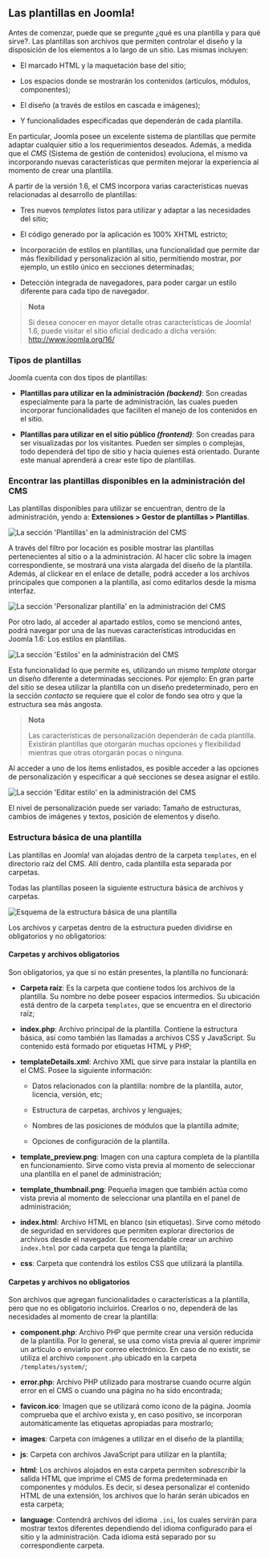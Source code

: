 

## Las plantillas en Joomla!


Antes de comenzar, puede que se pregunte ¿qué es una plantilla y para qué sirve?. Las plantillas son archivos que permiten controlar el diseño y la disposición de los elementos a lo largo de un sitio. Las mismas incluyen:


* El marcado HTML y la maquetación base del sitio;

* Los espacios donde se mostrarán los contenidos (artículos, módulos, componentes);

* El diseño (a través de estilos en cascada e imágenes);

* Y funcionalidades especificadas que dependerán de cada plantilla.


En particular, Joomla posee un excelente sistema de plantillas que permite adaptar cualquier sitio a los requerimientos deseados. Además, a medida que el *CMS* (Sistema de gestión de contenidos) evoluciona, el mismo va incorporando nuevas características que permiten mejorar la experiencia al momento de crear una plantilla. 

A partir de la versión 1.6, el CMS incorpora varias características nuevas relacionadas al desarrollo de plantillas:


* Tres nuevos *templates* listos para utilizar y adaptar a las necesidades del sitio;

* El código generado por la aplicación es 100% XHTML estricto;

* Incorporación de estilos en plantillas, una funcionalidad que permite dar más flexibilidad y personalización al sitio, permitiendo mostrar, por ejemplo, un estilo único en secciones determinadas;

* Detección integrada de navegadores, para poder cargar un estilo diferente para cada tipo de navegador.



> **Nota**
>
> Si desea conocer en mayor detalle otras características de Joomla! 1.6, puede visitar el sitio oficial dedicado a dicha versión: <http://www.joomla.org/16/>



### Tipos de plantillas

Joomla cuenta con dos tipos de plantillas:


* **Plantillas para utilizar en la administración *(backend)***: Son creadas especialmente para la parte de administración, las cuales pueden incorporar funcionalidades que faciliten el manejo de los contenidos en el sitio.

* **Plantillas para utilizar en el sitio público *(frontend)***: Son creadas para ser visualizadas por los visitantes. Pueden ser simples o complejas, todo dependerá del tipo de sitio y hacia quienes está orientado. Durante este manual aprenderá a crear este tipo de plantillas.



### Encontrar las plantillas disponibles en la administración del CMS

Las plantillas disponibles para utilizar se encuentran, dentro de la administración, yendo a: **Extensiones > Gestor de plantillas > Plantillas**.


![La sección 'Plantillas' en la administración del CMS](../html/incluir/figuras/image07.png)


A través del filtro por locación es posible mostrar las plantillas pertenecientes al sitio o a la administración. Al hacer clic sobre la imagen correspondiente, se mostrará una vista alargada del diseño de la plantilla. Además, al clickear en el enlace de detalle, podrá acceder a los archivos principales que componen a la plantilla, así como editarlos desde la misma interfaz.


![La sección 'Personalizar plantilla' en la administración del CMS](../html/incluir/figuras/image09.png)


Por otro lado, al acceder al apartado estilos, como se mencionó antes, podrá navegar por una de las nuevas características introducidas en Joomla 1.6: Los estilos en plantillas. 


![La sección 'Estilos' en la administración del CMS](../html/incluir/figuras/image30.png)


Esta funcionalidad lo que permite es, utilizando un mismo *template* otorgar un diseño diferente a determinadas secciones. Por ejemplo: En gran parte del sitio se desea utilizar la plantilla con un diseño predeterminado, pero en la sección *contacto* se requiere que el color de fondo sea otro y que la estructura sea más angosta.



> **Nota**
>
> Las características de personalización dependerán de cada plantilla. Existirán plantillas que otorgarán muchas opciones y flexibilidad mientras que otras otorgarán pocas o ninguna.


Al acceder a uno de los ítems enlistados, es posible acceder a las opciones de personalización y especificar a qué secciones se desea asignar el estilo.


![La sección 'Editar estilo' en la administración del CMS](../html/incluir/figuras/image25.png)


El nivel de personalización puede ser variado: Tamaño de estructuras, cambios de imágenes y textos, posición de elementos y diseño.



### Estructura básica de una plantilla

Las plantillas en Joomla! van alojadas dentro de la carpeta `templates`, en el directorio raíz del CMS. Allí dentro, cada plantilla esta separada por carpetas.

Todas las plantillas poseen la siguiente estructura básica de archivos y carpetas.


![Esquema de la estructura básica de una plantilla](../html/incluir/figuras/image05.png)


Los archivos y carpetas dentro de la estructura pueden dividirse en obligatorios y no obligatorios:



#### Carpetas y archivos obligatorios

Son obligatorios, ya que si no están presentes, la plantilla no funcionará:


* **Carpeta raíz**: Es la carpeta que contiene todos los archivos de la plantilla. Su nombre no debe poseer espacios intermedios. Su ubicación está dentro de la carpeta `templates`, que se encuentra en el directorio raíz;

* **index.php**: Archivo principal de la plantilla. Contiene la estructura básica, así como también las llamadas a archivos CSS y JavaScript. Su contenido está formado por etiquetas HTML y PHP;

* **templateDetails.xml**: Archivo XML que sirve para instalar la plantilla en el CMS. Posee la siguiente información:

	* Datos relacionados con la plantilla: nombre de la plantilla, autor, licencia, versión, etc;
	
	* Estructura de carpetas, archivos y lenguajes;
	
	* Nombres de las posiciones de módulos que la plantilla admite;
	
	* Opciones de configuración de la plantilla.
	
* **template_preview.png**: Imagen con una captura completa de la plantilla en funcionamiento. Sirve como vista previa al momento de seleccionar una plantilla en el panel de administración;

* **template_thumbnail.png**: Pequeña imagen que también actúa como vista previa al momento de seleccionar una plantilla en el panel de administración;

* **index.html**: Archivo HTML en blanco (sin etiquetas). Sirve como método de seguridad en servidores que permiten explorar directorios de archivos desde el navegador. Es recomendable crear un archivo `index.html` por cada carpeta que tenga la plantilla;

* **css**: Carpeta que contendrá los estilos CSS que utilizará la plantilla.



#### Carpetas y archivos no obligatorios

Son archivos que agregan funcionalidades o características a la plantilla, pero que no es obligatorio incluirlos. Crearlos o no, dependerá de las necesidades al momento de crear la plantilla:


* **component.php**: Archivo PHP que permite crear una versión reducida de la plantilla. Por lo general, se usa como vista previa al querer imprimir un artículo o enviarlo por correo electrónico. En caso de no existir, se utiliza el archivo `component.php` ubicado en la carpeta `/templates/system/`;

* **error.php**: Archivo PHP utilizado para mostrarse cuando ocurre algún error en el CMS o cuando una página no ha sido encontrada;

* **favicon.ico**: Imagen que se utilizará como icono de la página. Joomla comprueba que el archivo exista y, en caso positivo, se incorporan automáticamente las etiquetas apropiadas para mostrarlo;

* **images**: Carpeta con imágenes a utilizar en el diseño de la plantilla;

* **js**: Carpeta con archivos JavaScript para utilizar en la plantilla;

* **html**: Los archivos alojados en esta carpeta permiten *sobrescribir* la salida HTML que imprime el CMS de forma predeterminada en componentes y módulos. Es decir, si desea personalizar el contenido HTML de una extensión, los archivos que lo harán serán ubicados en esta carpeta;

* **language**: Contendrá archivos del idioma `.ini`, los cuales servirán para mostrar textos diferentes dependiendo del idioma configurado para el sitio y la administración. Cada idioma está separado por su correspondiente carpeta.



